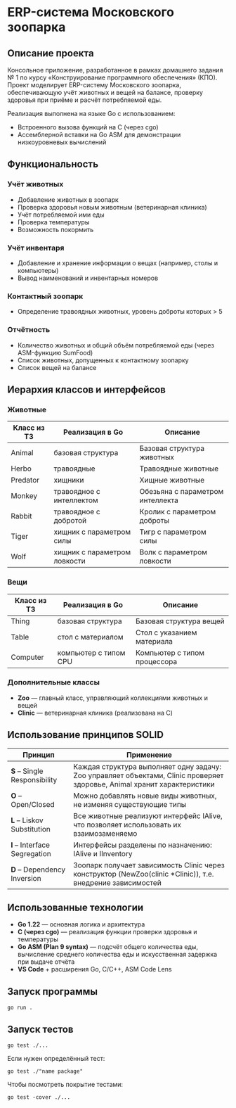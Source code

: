 # ERP-система Московского зоопарка

##  Описание проекта

Консольное приложение, разработанное в рамках домашнего задания № 1 по курсу «Конструирование программного обеспечения» (КПО). Проект моделирует ERP-систему Московского зоопарка, обеспечивающую учёт животных и вещей на балансе, проверку здоровья при приёме и расчёт потребляемой еды.

Реализация выполнена на языке Go с использованием:
- Встроенного вызова функций на C (через cgo)
- Ассемблерной вставки на Go ASM для демонстрации низкоуровневых вычислений

## Функциональность

### Учёт животных
- Добавление животных в зоопарк
- Проверка здоровья новым животным (ветеринарная клиника)
- Учёт потребляемой ими еды
- Проверка температуры
- Возможность покормить 

### Учёт инвентаря
- Добавление и хранение информации о вещах (например, столы и компьютеры)
- Вывод наименований и инвентарных номеров

### Контактный зоопарк
- Определение травоядных животных, уровень доброты которых > 5

### Отчётность
- Количество животных и общий объём потребляемой еды (через ASM-функцию SumFood)
- Список животных, допущенных к контактному зоопарку
- Список вещей на балансе

## Иерархия классов и интерфейсов

### Животные

| Класс из ТЗ | Реализация в Go | Описание |
|-------------|-----------------|-----------|
| Animal | базовая структура | Базовая структура животных |
| Herbo | травоядные | Травоядные животные |
| Predator | хищники | Хищные животные |
| Monkey | травоядное с интеллектом | Обезьяна с параметром интеллекта |
| Rabbit | травоядное с добротой | Кролик с параметром доброты |
| Tiger | хищник с параметром силы | Тигр с параметром силы |
| Wolf | хищник с параметром ловкости | Волк с параметром ловкости |

### Вещи

| Класс из ТЗ | Реализация в Go | Описание |
|-------------|-----------------|-----------|
| Thing | базовая структура | Базовая структура вещей |
| Table | стол с материалом | Стол с указанием материала |
| Computer | компьютер с типом CPU | Компьютер с типом процессора |

### Дополнительные классы
- **Zoo** — главный класс, управляющий коллекциями животных и вещей
- **Clinic** — ветеринарная клиника (реализована на C)

##  Использование принципов SOLID

| Принцип | Применение |
|---------|------------|
| **S** – Single Responsibility | Каждая структура выполняет одну задачу: Zoo управляет объектами, Clinic проверяет здоровье, Animal хранит характеристики |
| **O** – Open/Closed | Можно добавлять новые виды животных, не изменяя существующие типы |
| **L** – Liskov Substitution | Все животные реализуют интерфейс IAlive, что позволяет использовать их взаимозаменяемо |
| **I** – Interface Segregation | Интерфейсы разделены по назначению: IAlive и IInventory |
| **D** – Dependency Inversion | Зоопарк получает зависимость Clinic через конструктор (NewZoo(clinic *Clinic)), т.е. внедрение зависимостей |

## Использованные технологии

- **Go 1.22** — основная логика и архитектура
- **C (через cgo)** — реализация функции проверки здоровья и температуры
- **Go ASM (Plan 9 syntax)** — подсчёт общего количества еды, вычисление среднего количества еды и искусственная задержка при выдаче отчёта
- **VS Code** + расширения Go, C/C++, ASM Code Lens

## Запуск программы

``` 
go run . 
```
## Запуск тестов

```
go test ./...

```
Если нужен определённый тест:
```
go test ./"name package"
```
Чтобы посмотреть покрытие тестами:
```
go test -cover ./...
```